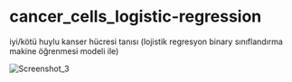 # cancer_cells_logistic-regression
iyi/kötü huylu kanser hücresi tanısı (lojistik regresyon binary sınıflandırma makine öğrenmesi modeli ile)

![Screenshot_3](https://user-images.githubusercontent.com/39379330/93022442-1ca9c400-f5f2-11ea-8857-3b4f9b40b4c0.jpg)
